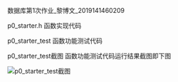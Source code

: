 数据库第1次作业_黎博文_2019141460209

p0_starter.h 函数实现代码

p0_starter_test 函数功能测试代码

p0_starter_test截图  函数功能测试代码运行结果截图即下图


![p0_starter_test截图](https://user-images.githubusercontent.com/55120118/132130201-e6f72d40-aa9b-4492-bf8f-e8bbb8018539.png)
